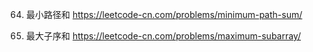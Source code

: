 64. 最小路径和
https://leetcode-cn.com/problems/minimum-path-sum/

53. 最大子序和
https://leetcode-cn.com/problems/maximum-subarray/